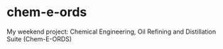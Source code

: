 # chem-e-ords
My weekend project: Chemical Engineering, Oil Refining and Distillation Suite (Chem-E-ORDS)
